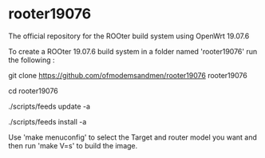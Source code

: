 # rooter19076

The official repository for the ROOter build system using OpenWrt 19.07.6

To create a ROOter 19.07.6 build system in a folder named 'rooter19076' 
run the following :

git clone https://github.com/ofmodemsandmen/rooter19076 rooter19076

cd rooter19076

./scripts/feeds update -a

./scripts/feeds install -a

Use 'make menuconfig' to select the Target and router model you want and
then run 'make V=s' to build the image.
